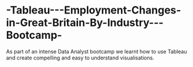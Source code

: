 # -Tableau---Employment-Changes-in-Great-Britain-By-Industry---Bootcamp-
As part of an intense Data Analyst bootcamp we learnt how to use Tableau and create compelling and easy to understand visualisations. 
